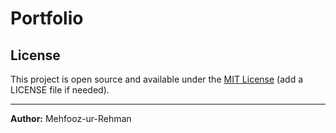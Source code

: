 # Portfolio

## License

This project is open source and available under the [MIT License](LICENSE) (add a LICENSE file if needed).

---

**Author:** Mehfooz-ur-Rehman
